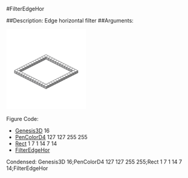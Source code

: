 #FilterEdgeHor

##Description: Edge horizontal filter
##Arguments: 

![](FilterEdgeHor-Iso.png)

Figure Code:
- [Genesis3D](Genesis3D.md) 16
- [PenColorD4](PenColorD4.md) 127 127 255 255
- [Rect](Rect.md) 1 7 1 14 7 14
- [FilterEdgeHor](FilterEdgeHor.md)

Condensed: Genesis3D 16;PenColorD4 127 127 255 255;Rect 1 7 1 14 7 14;FilterEdgeHor

